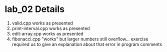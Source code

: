 # lab_02 Details
1. valid.cpp 
   works as presented
2. print-interval.cpp
   works as presented
3. edit-array.cpp 
   works as presented
4. fibonacci.cpp 
   "works" but larger numbers still overflow... exercise required us to give an explanation about that error in program comments


	

